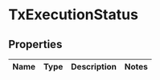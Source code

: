 
# TxExecutionStatus

## Properties
| Name | Type | Description | Notes |
| ------------ | ------------- | ------------- | ------------- |



